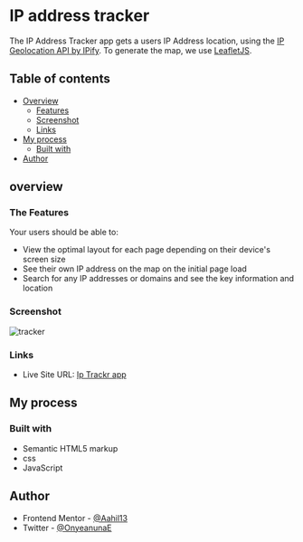 # IP address tracker

The IP Address Tracker app  gets a users IP Address location, using the [IP Geolocation API by IPify](https://geo.ipify.org/). To generate the map, we use [LeafletJS](https://leafletjs.com/).

## Table of contents

- [Overview](#overview)
  - [Features](#the-features)
  - [Screenshot](#screenshot)
  - [Links](#links)
- [My process](#my-process)
  - [Built with](#built-with)
- [Author](#author)

## overview

### The Features

Your users should be able to:

- View the optimal layout for each page depending on their device's screen size
- See their own IP address on the map on the initial page load
- Search for any IP addresses or domains and see the key information and location

### Screenshot
![tracker](https://user-images.githubusercontent.com/63567230/183338071-9499e0c1-2b8c-40c4-98e3-4fa9c9ee1e53.JPG)

### Links

- Live Site URL: [Ip Trackr app](https://aahil13.github.io/Ip-Tracker/)

## My process

### Built with

- Semantic HTML5 markup
- css
- JavaScript

## Author

- Frontend Mentor - [@Aahil13](https://www.frontendmentor.io/profile/Aahil13)
- Twitter - [@OnyeanunaE](https://twitter.com/OnyeanunaE)









